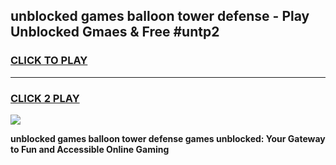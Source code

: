 
## unblocked games balloon tower defense - Play Unblocked Gmaes & Free #untp2
<h3>
<a href="https://news.freeplayer.one?title=unblocked_games_balloon_tower_defense&ref=03M">CLICK TO PLAY</a></h3>
<hr>

<h3>
<a href="https://news.freeplayer.one?title=unblocked_games_balloon_tower_defense&ref=03M">CLICK 2 PLAY</a>
  
</h3>

<a href="https://news.freeplayer.one?title=unblocked_games_balloon_tower_defense&ref=03M"><img src="https://clearcache.store/games.png"></a>


**unblocked games balloon tower defense games unblocked: Your Gateway to Fun and Accessible Online Gaming**
